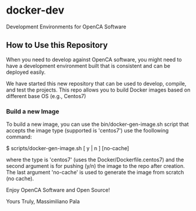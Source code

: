 # docker-dev

Development Environments for OpenCA Software

## How to Use this Repository

When you need to develop against OpenCA software, you might need to
have a development environment built that is consistent and can be
deployed easily.

We have started this new repository that can be used to develop,
compile, and test the projects. This repo allows you to build Docker
images based on different base OS (e.g., Centos7)

### Build a new Image

To build a new image, you can use the bin/docker-gen-image.sh script
that accepts the image type (supported is 'centos7') use the foollowing
command:

  $ scripts/docker-gen-image.sh <type> [ y | n ] [no-cache]

where the type is 'centos7' (uses the Docker/Dockerfile.centos7) and
the second argument is for pushing (y/n) the image to the repo after
creation. The last argument 'no-cache' is used to generate the image
from scratch (no cache).

Enjoy OpenCA Software and Open Source!

Yours Truly,
Massimiliano Pala

